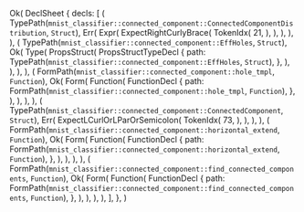 Ok(
    DeclSheet {
        decls: [
            (
                TypePath(`mnist_classifier::connected_component::ConnectedComponentDistribution`, `Struct`),
                Err(
                    Expr(
                        ExpectRightCurlyBrace(
                            TokenIdx(
                                21,
                            ),
                        ),
                    ),
                ),
            ),
            (
                TypePath(`mnist_classifier::connected_component::EffHoles`, `Struct`),
                Ok(
                    Type(
                        PropsStruct(
                            PropsStructTypeDecl {
                                path: TypePath(`mnist_classifier::connected_component::EffHoles`, `Struct`),
                            },
                        ),
                    ),
                ),
            ),
            (
                FormPath(`mnist_classifier::connected_component::hole_tmpl`, `Function`),
                Ok(
                    Form(
                        Function(
                            FunctionDecl {
                                path: FormPath(`mnist_classifier::connected_component::hole_tmpl`, `Function`),
                            },
                        ),
                    ),
                ),
            ),
            (
                TypePath(`mnist_classifier::connected_component::ConnectedComponent`, `Struct`),
                Err(
                    ExpectLCurlOrLParOrSemicolon(
                        TokenIdx(
                            73,
                        ),
                    ),
                ),
            ),
            (
                FormPath(`mnist_classifier::connected_component::horizontal_extend`, `Function`),
                Ok(
                    Form(
                        Function(
                            FunctionDecl {
                                path: FormPath(`mnist_classifier::connected_component::horizontal_extend`, `Function`),
                            },
                        ),
                    ),
                ),
            ),
            (
                FormPath(`mnist_classifier::connected_component::find_connected_components`, `Function`),
                Ok(
                    Form(
                        Function(
                            FunctionDecl {
                                path: FormPath(`mnist_classifier::connected_component::find_connected_components`, `Function`),
                            },
                        ),
                    ),
                ),
            ),
        ],
    },
)